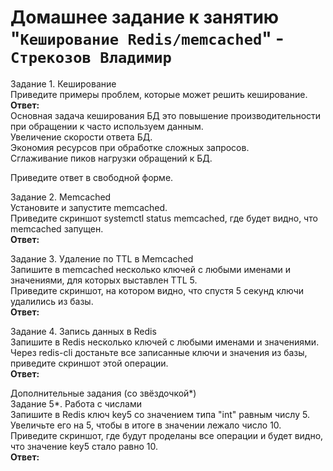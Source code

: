 # Домашнее задание к занятию "`Кеширование Redis/memcached`" - `Стрекозов Владимир`
Задание 1. Кеширование  
Приведите примеры проблем, которые может решить кеширование.  
**Ответ:**  
Основная задача кеширования БД это повышение производительности при обращении к часто используем данным.  
Увеличение скорости ответа БД.  
Экономия ресурсов при обработке сложных запросов.  
Сглаживание пиков нагрузки обращений к БД.  

Приведите ответ в свободной форме.

Задание 2. Memcached  
Установите и запустите memcached.  
Приведите скриншот systemctl status memcached, где будет видно, что memcached запущен.  
**Ответ:**  

Задание 3. Удаление по TTL в Memcached  
Запишите в memcached несколько ключей с любыми именами и значениями, для которых выставлен TTL 5.  
Приведите скриншот, на котором видно, что спустя 5 секунд ключи удалились из базы.  
**Ответ:**  

Задание 4. Запись данных в Redis  
Запишите в Redis несколько ключей с любыми именами и значениями.  
Через redis-cli достаньте все записанные ключи и значения из базы, приведите скриншот этой операции.  
**Ответ:**  

Дополнительные задания (со звёздочкой*)  
Задание 5*. Работа с числами  
Запишите в Redis ключ key5 со значением типа "int" равным числу 5. Увеличьте его на 5, чтобы в итоге в значении лежало число 10.  
Приведите скриншот, где будут проделаны все операции и будет видно, что значение key5 стало равно 10.  
**Ответ:**  
